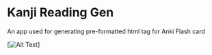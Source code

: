# Kanji Reading Gen

An app used for generating pre-formatted html tag for Anki Flash card

[![Alt Text](..images/Capture.jpg)]
